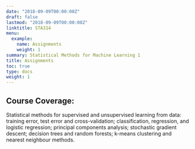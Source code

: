 ```yaml
---
date: "2018-09-09T00:00:00Z"
draft: false
lastmod: "2018-09-09T00:00:00Z"
linktitle: STA314 
menu:
  example:
    name: Assignments
    weight: 1
summary: Statistical Methods for Machine Learning 1
title: Assignments
toc: true
type: docs
weight: 1
---
```


## Course Coverage:

Statistical methods for supervised and unsupervised learning from data: training error, test error and cross-validation; classification, regression, and logistic regression; principal components analysis; stochastic gradient descent; decision trees and random forests; k-means clustering and nearest neighbour methods. 
